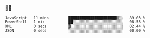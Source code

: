 ### 👨‍💻

<!--START_SECTION:waka-->

```text
JavaScript   11 mins         ██████████████████████▒░░   89.03 %
PowerShell   1 min           ██░░░░░░░░░░░░░░░░░░░░░░░   08.53 %
XML          0 secs          ▓░░░░░░░░░░░░░░░░░░░░░░░░   02.44 %
JSON         0 secs          ░░░░░░░░░░░░░░░░░░░░░░░░░   00.00 %
```

<!--END_SECTION:waka-->
